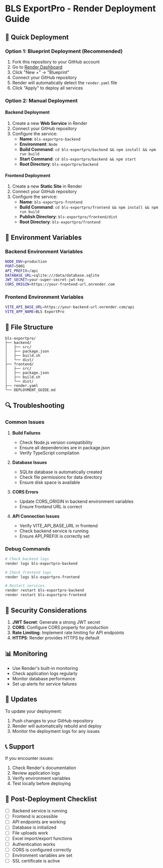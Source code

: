 # BLS ExportPro - Render Deployment Guide

## 🚀 Quick Deployment

### Option 1: Blueprint Deployment (Recommended)
1. Fork this repository to your GitHub account
2. Go to [Render Dashboard](https://dashboard.render.com)
3. Click "New +" → "Blueprint"
4. Connect your GitHub repository
5. Render will automatically detect the `render.yaml` file
6. Click "Apply" to deploy all services

### Option 2: Manual Deployment

#### Backend Deployment
1. Create a new **Web Service** in Render
2. Connect your GitHub repository
3. Configure the service:
   - **Name**: `bls-exportpro-backend`
   - **Environment**: `Node`
   - **Build Command**: `cd bls-exportpro/backend && npm install && npm run build`
   - **Start Command**: `cd bls-exportpro/backend && npm start`
   - **Root Directory**: `bls-exportpro/backend`

#### Frontend Deployment
1. Create a new **Static Site** in Render
2. Connect your GitHub repository
3. Configure the service:
   - **Name**: `bls-exportpro-frontend`
   - **Build Command**: `cd bls-exportpro/frontend && npm install && npm run build`
   - **Publish Directory**: `bls-exportpro/frontend/dist`
   - **Root Directory**: `bls-exportpro/frontend`

## 🔧 Environment Variables

### Backend Environment Variables
```bash
NODE_ENV=production
PORT=5001
API_PREFIX=/api
DATABASE_URL=sqlite:///data/database.sqlite
JWT_SECRET=your-super-secret-jwt-key
CORS_ORIGIN=https://your-frontend-url.onrender.com
```

### Frontend Environment Variables
```bash
VITE_API_BASE_URL=https://your-backend-url.onrender.com/api
VITE_APP_NAME=BLS ExportPro
```

## 📁 File Structure
```
bls-exportpro/
├── backend/
│   ├── src/
│   ├── package.json
│   ├── build.sh
│   └── dist/
├── frontend/
│   ├── src/
│   ├── package.json
│   ├── build.sh
│   └── dist/
├── render.yaml
└── DEPLOYMENT_GUIDE.md
```

## 🔍 Troubleshooting

### Common Issues

1. **Build Failures**
   - Check Node.js version compatibility
   - Ensure all dependencies are in package.json
   - Verify TypeScript compilation

2. **Database Issues**
   - SQLite database is automatically created
   - Check file permissions for data directory
   - Ensure disk space is available

3. **CORS Errors**
   - Update CORS_ORIGIN in backend environment variables
   - Ensure frontend URL is correct

4. **API Connection Issues**
   - Verify VITE_API_BASE_URL in frontend
   - Check backend service is running
   - Ensure API_PREFIX is correctly set

### Debug Commands
```bash
# Check backend logs
render logs bls-exportpro-backend

# Check frontend logs
render logs bls-exportpro-frontend

# Restart services
render restart bls-exportpro-backend
render restart bls-exportpro-frontend
```

## 🔐 Security Considerations

1. **JWT Secret**: Generate a strong JWT secret
2. **CORS**: Configure CORS properly for production
3. **Rate Limiting**: Implement rate limiting for API endpoints
4. **HTTPS**: Render provides HTTPS by default

## 📊 Monitoring

- Use Render's built-in monitoring
- Check application logs regularly
- Monitor database performance
- Set up alerts for service failures

## 🔄 Updates

To update your deployment:
1. Push changes to your GitHub repository
2. Render will automatically rebuild and deploy
3. Monitor the deployment logs for any issues

## 📞 Support

If you encounter issues:
1. Check Render's documentation
2. Review application logs
3. Verify environment variables
4. Test locally before deploying

## 🎯 Post-Deployment Checklist

- [ ] Backend service is running
- [ ] Frontend is accessible
- [ ] API endpoints are working
- [ ] Database is initialized
- [ ] File uploads work
- [ ] Excel import/export functions
- [ ] Authentication works
- [ ] CORS is configured correctly
- [ ] Environment variables are set
- [ ] SSL certificate is active